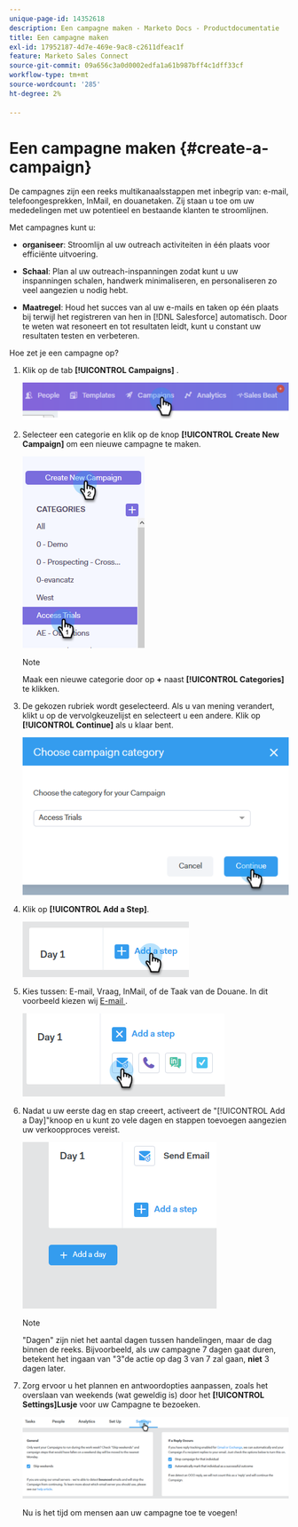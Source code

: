 ```yaml
---
unique-page-id: 14352618
description: Een campagne maken - Marketo Docs - Productdocumentatie
title: Een campagne maken
exl-id: 17952187-4d7e-469e-9ac8-c2611dfeac1f
feature: Marketo Sales Connect
source-git-commit: 09a656c3a0d0002edfa1a61b987bff4c1dff33cf
workflow-type: tm+mt
source-wordcount: '285'
ht-degree: 2%

---
```


# Een campagne maken {#create-a-campaign}

De campagnes zijn een reeks multikanaalsstappen met inbegrip van: e-mail, telefoongesprekken, InMail, en douanetaken. Zij staan u toe om uw mededelingen met uw potentieel en bestaande klanten te stroomlijnen.

Met campagnes kunt u:

* **organiseer**: Stroomlijn al uw outreach activiteiten in één plaats voor efficiënte uitvoering.

* **Schaal**: Plan al uw outreach-inspanningen zodat kunt u uw inspanningen schalen, handwerk minimaliseren, en personaliseren zo veel aangezien u nodig hebt.
* **Maatregel**: Houd het succes van al uw e-mails en taken op één plaats bij terwijl het registreren van hen in [!DNL Salesforce] automatisch. Door te weten wat resoneert en tot resultaten leidt, kunt u constant uw resultaten testen en verbeteren.

Hoe zet je een campagne op?

1. Klik op de tab **[!UICONTROL Campaigns]** .

   ![](assets/one-1.png)

1. Selecteer een categorie en klik op de knop **[!UICONTROL Create New Campaign]** om een nieuwe campagne te maken.

   ![](assets/two-1.png)

   >[!NOTE]
   >
   >Maak een nieuwe categorie door op **+** naast **[!UICONTROL Categories]** te klikken.

1. De gekozen rubriek wordt geselecteerd. Als u van mening verandert, klikt u op de vervolgkeuzelijst en selecteert u een andere. Klik op **[!UICONTROL  Continue]** als u klaar bent.

   ![](assets/three-1.png)

1. Klik op **[!UICONTROL Add a Step]**.

   ![](assets/four-1.png)

1. Kies tussen: E-mail, Vraag, InMail, of de Taak van de Douane. In dit voorbeeld kiezen wij [ E-mail ](/help/marketo/product-docs/marketo-sales-connect/campaigns/campaign-step-types.md#email).

   ![](assets/five-1.png)

1. Nadat u uw eerste dag en stap creeert, activeert de &quot;[!UICONTROL Add a Day]&quot;knoop en u kunt zo vele dagen en stappen toevoegen aangezien uw verkoopproces vereist.

   ![](assets/six.png)

   >[!NOTE]
   >
   >&quot;Dagen&quot; zijn niet het aantal dagen tussen handelingen, maar de dag binnen de reeks. Bijvoorbeeld, als uw campagne 7 dagen gaat duren, betekent het ingaan van &quot;3&quot;de actie op dag 3 van 7 zal gaan, **niet** 3 dagen later.

1. Zorg ervoor u het plannen en antwoordopties aanpassen, zoals het overslaan van weekends (wat geweldig is) door het **[!UICONTROL Settings]Lusje** voor uw Campagne te bezoeken.

   ![](assets/seven.png)

   Nu is het tijd om mensen aan uw campagne toe te voegen!
